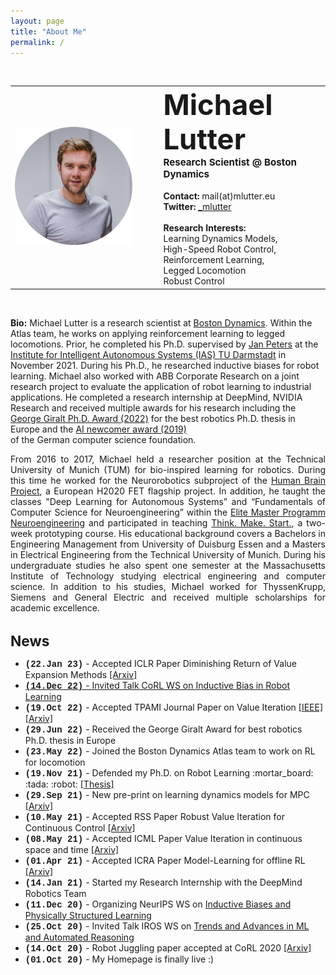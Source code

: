 ```yaml
---
layout: page
title: "About Me"
permalink: /
---
```

<br>
 <table style="width:100%">
  <tr>
    <td><img src="images/Michael_Lutter_circle.png" alt="drawing" width="350"/></td>
    <td style='text-align: left;;vertical-align: text-top;padding-left:3em'>
    <b><span style="font-size:12mm">Michael Lutter</span></b><br>
    <b><span style="font-size:4mm">Research Scientist @ Boston Dynamics</span></b><br><br>
    <b>Contact:</b> mail(at)mlutter.eu <br>
    <b>Twitter:</b> <a href="https://twitter.com/_mlutter">_mlutter</a> <br><br>
    <b>Research Interests:</b> 
    <br>Learning Dynamics Models,
    <br>High-Speed Robot Control,
    <br>Reinforcement Learning, 
    <br>Legged Locomotion
    <br>Robust Control
    </td>
  </tr>
</table> 
<br>
<p style='text-align: justify;'> 

<b>Bio:</b> Michael Lutter is a research scientist at <a href="https://www.bostondynamics.com/">Boston Dynamics</a>. 
Within the Atlas team, he works on applying reinforcement learning to legged locomotions. Prior, he completed his Ph.D.
supervised by <a href="https://www.ias.informatik.tu-darmstadt.de/Team/JanPeters">Jan Peters</a> at the 
<a href="https://www.ias.informatik.tu-darmstadt.de/">Institute for Intelligent Autonomous Systems (IAS) TU Darmstadt</a>
in November 2021. During his Ph.D., he researched inductive biases for robot learning. Michael also worked with ABB 
Corporate Research on a joint research project to evaluate the application of robot learning to industrial applications.
He completed a research internship at DeepMind, NVIDIA Research and received multiple awards for his research including the 
<a href="https://en.wikipedia.org/wiki/Georges_Giralt_PhD_Award">George Giralt Ph.D. Award (2022)</a>
for the best robotics Ph.D. thesis in Europe and the <a href="https://ki50.de/ki-newcomer/">AI newcomer award (2019)</a>  
of the German computer science foundation.

<p style='text-align: justify;'>
From 2016 to 2017, Michael held a researcher position at the Technical University of Munich (TUM) for bio-inspired learning 
for robotics. During this time he worked for the Neurorobotics subproject of the 
<a href="https://www.humanbrainproject.eu/en/">Human Brain Project</a>, a European H2020 FET flagship project. In 
addition, he taught the classes "Deep Learning for Autonomous Systems” and  “Fundamentals of Computer Science for 
Neuroengineering” within the <a href="http://www.msne.ei.tum.de/en/home/">Elite Master Programm Neuroengineering</a> 
and participated in teaching <a href="https://www.thinkmakestart.com/">Think. Make. Start.</a>, a two-week prototyping course. 
His educational background covers a Bachelors in Engineering Management from University of Duisburg Essen and a Masters 
in Electrical Engineering from the Technical University of Munich. During his undergraduate studies he also spent one 
semester at the Massachusetts Institute of Technology studying electrical engineering and computer science. In addition 
to his studies, Michael worked for ThyssenKrupp, Siemens and General Electric and received multiple scholarships for 
academic excellence.
</p>

<br>
<b><span style="font-size:6mm">News</span></b>
 <ul>
<li><span style="font-family:'Courier New', monospace"><b>(22.Jan 23)</b></span> - Accepted ICLR Paper Diminishing Return of Value Expansion Methods <a href="https://arxiv.org/abs/2303.03955">[Arxiv]</li>
<li><span style="font-family:'Courier New', monospace"><b>(14.Dec 22)</b></span> - Invited Talk CoRL WS on <a href="https://sites.google.com/view/corl-2022-inductive-bias-ws/home">Inductive Bias in Robot Learning</a></li>
<li><span style="font-family:'Courier New', monospace"><b>(19.Oct 22)</b></span> - Accepted TPAMI Journal Paper on Value Iteration <a href="https://ieeexplore.ieee.org/document/9925102">[IEEE]</a><a href="https://arxiv.org/pdf/2110.01954.pdf">[Arxiv]</a></li>
<li><span style="font-family:'Courier New', monospace"><b>(29.Jun 22)</b></span> - Received the George Giralt Award for best robotics Ph.D. thesis in Europe</li>
<li><span style="font-family:'Courier New', monospace"><b>(23.May 22)</b></span> - Joined the Boston Dynamics Atlas team to work on RL for locomotion</li>
<li><span style="font-family:'Courier New', monospace"><b>(19.Nov 21)</b></span> - Defended my Ph.D. on Robot Learning :mortar_board: :tada: :robot: <a href="https://tuprints.ulb.tu-darmstadt.de/20048/1/Phd_Thesis_Michael_Lutter.pdf">[Thesis]</a></li>
<li><span style="font-family:'Courier New', monospace"><b>(29.Sep 21)</b></span> - New pre-print on learning dynamics models for MPC <a href="https://arxiv.org/pdf/2109.14311.pdf">[Arxiv]</a></li>
<li><span style="font-family:'Courier New', monospace"><b>(10.May 21)</b></span> - Accepted RSS Paper Robust Value Iteration for Continuous Control <a href="https://arxiv.org/pdf/2105.12189.pdf">[Arxiv]</a></li>
<li><span style="font-family:'Courier New', monospace"><b>(08.May 21)</b></span> - Accepted ICML Paper Value Iteration in continuous space and time <a href="https://arxiv.org/pdf/2105.04682.pdf">[Arxiv]</a></li>
<li><span style="font-family:'Courier New', monospace"><b>(01.Apr 21)</b></span> - Accepted ICRA Paper Model-Learning for offline RL <a href="https://arxiv.org/abs/2011.01734">[Arxiv]</a></li>
<li><span style="font-family:'Courier New', monospace"><b>(14.Jan 21)</b></span> - Started my Research Internship with the DeepMind Robotics Team</li>
<li><span style="font-family:'Courier New', monospace"><b>(11.Dec 20)</b></span> - Organizing NeurIPS WS on <a href="https://inductive-biases.github.io/">Inductive Biases and Physically Structured Learning</a></li>
<li><span style="font-family:'Courier New', monospace"><b>(25.Oct 20)</b></span> - Invited Talk IROS WS on <a href="http://www.iros-ar2020.lissi.fr/doku.php/start">Trends and Advances in ML and Automated Reasoning</a></li>
<li><span style="font-family:'Courier New', monospace"><b>(14.Oct 20)</b></span> - Robot Juggling paper accepted at CoRL 2020  <a href="https://arxiv.org/abs/2010.13483">[Arxiv]</a></li>
<li><span style="font-family:'Courier New', monospace"><b>(01.Oct 20)</b></span> - My Homepage is finally live :)</li>
</ul> 




